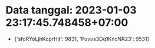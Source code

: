 # Data tanggal: 2023-01-03 23:17:45.748458+07:00

* {'sfoRYoLjhKcprHjt': 9831, 'Puvvs3Dq1KncNR23': 9531}

